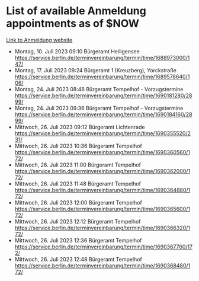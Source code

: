 # List of available Anmeldung appointments as of $NOW
[Link to Anmeldung website](https://service.berlin.de/terminvereinbarung/termin/tag.php?termin=1&anliegen[]=120686&dienstleisterlist=122210,122217,327316,122219,327312,122227,327314,122231,327346,122243,327348,122254,122252,329742,122260,329745,122262,329748,122271,327278,122273,327274,122277,327276,330436,122280,327294,122282,327290,122284,327292,122291,327270,122285,327266,122286,327264,122296,327268,150230,329760,122297,327286,122294,327284,122312,329763,122314,329775,122304,327330,122311,327334,122309,327332,317869,122281,327352,122279,329772,122283,122276,327324,122274,327326,122267,329766,122246,327318,122251,327320,122257,327322,122208,327298,122226,327300&herkunft=http%3A%2F%2Fservice.berlin.de%2Fdienstleistung%2F120686%2F)
- Montag, 10. Juli 2023 09:10 Bürgeramt Heiligensee https://service.berlin.de/terminvereinbarung/termin/time/1688973000/147/
- Montag, 17. Juli 2023 09:24 Bürgeramt 1 (Kreuzberg), Yorckstraße https://service.berlin.de/terminvereinbarung/termin/time/1689578640/106/
- Montag, 24. Juli 2023 08:48 Bürgeramt Tempelhof - Vorzugstermine https://service.berlin.de/terminvereinbarung/termin/time/1690181280/2899/
- Montag, 24. Juli 2023 09:36 Bürgeramt Tempelhof - Vorzugstermine https://service.berlin.de/terminvereinbarung/termin/time/1690184160/2899/
- Mittwoch, 26. Juli 2023 09:12 Bürgeramt Lichtenrade https://service.berlin.de/terminvereinbarung/termin/time/1690355520/231/
- Mittwoch, 26. Juli 2023 10:36 Bürgeramt Tempelhof https://service.berlin.de/terminvereinbarung/termin/time/1690360560/172/
- Mittwoch, 26. Juli 2023 11:00 Bürgeramt Tempelhof https://service.berlin.de/terminvereinbarung/termin/time/1690362000/172/
- Mittwoch, 26. Juli 2023 11:48 Bürgeramt Tempelhof https://service.berlin.de/terminvereinbarung/termin/time/1690364880/172/
- Mittwoch, 26. Juli 2023 12:00 Bürgeramt Tempelhof https://service.berlin.de/terminvereinbarung/termin/time/1690365600/172/
- Mittwoch, 26. Juli 2023 12:12 Bürgeramt Tempelhof https://service.berlin.de/terminvereinbarung/termin/time/1690366320/172/
- Mittwoch, 26. Juli 2023 12:36 Bürgeramt Tempelhof https://service.berlin.de/terminvereinbarung/termin/time/1690367760/172/
- Mittwoch, 26. Juli 2023 12:48 Bürgeramt Tempelhof https://service.berlin.de/terminvereinbarung/termin/time/1690368480/172/
